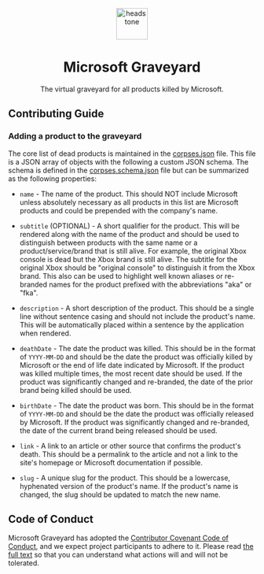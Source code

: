 <div align="center">
    <img src="https://raw.githubusercontent.com/victorfrye/victorfrye/main/images/headstone.svg" alt="headstone" style="height: 64px; width: 64px; padding: 0 20px;"/>
    <h1>Microsoft Graveyard</h1>
    <p>The virtual graveyard for all products killed by Microsoft.</p>
</div>

## Contributing Guide

### Adding a product to the graveyard

The core list of dead products is maintained in the [corpses.json](/src/Client/wwwroot/data/corpses.json) file. This file is a JSON array of objects with the following a custom JSON schema. The schema is defined in the [corpses.schema.json](/files/corpses.schema.json) file but can be summarized as the following properties:

- `name` - The name of the product. This should NOT include Microsoft unless absolutely necessary as all products in this list are Microsoft products and could be prepended with the company's name.

- `subtitle` (OPTIONAL) - A short qualifier for the product. This will be rendered along with the name of the product and should be used to distinguish between products with the same name or a product/service/brand that is still alive. For example, the original Xbox console is dead but the Xbox brand is still alive. The subtitle for the original Xbox should be "original console" to distinguish it from the Xbox brand. This also can be used to highlight well known aliases or re-branded names for the product prefixed with the abbreviations "aka" or "fka".

- `description` - A short description of the product. This should be a single line without sentence casing and should not include the product's name. This will be automatically placed within a sentence by the application when rendered.

- `deathDate` - The date the product was killed. This should be in the format of `YYYY-MM-DD` and should be the date the product was officially killed by Microsoft or the end of life date indicated by Microsoft. If the product was killed multiple times, the most recent date should be used. If the product was significantly changed and re-branded, the date of the prior brand being killed should be used.

- `birthDate` - The date the product was born. This should be in the format of `YYYY-MM-DD` and should be the date the product was officially released by Microsoft. If the product was significantly changed and re-branded, the date of the current brand being released should be used.

- `link` - A link to an article or other source that confirms the product's death. This should be a permalink to the article and not a link to the site's homepage or Microsoft documentation if possible.

- `slug` - A unique slug for the product. This should be a lowercase, hyphenated version of the product's name. If the product's name is changed, the slug should be updated to match the new name.

## Code of Conduct

Microsoft Graveyard has adopted the [Contributor Covenant Code of Conduct](https://www.contributor-covenant.org/), and we expect project participants to adhere to it. Please read [the full text](/.github/CODE_OF_CONDUCT.md) so that you can understand what actions will and will not be tolerated.
